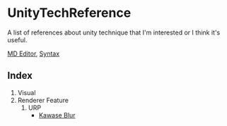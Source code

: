 # UnityTechReference

A list of references about unity technique that I'm interested or I think it's useful.

[MD Editor](https://dillinger.io/), [Syntax](https://www.markdownguide.org/basic-syntax/)

## Index
1. Visual
1. Renderer Feature
   1. URP
      - [Kawase Blur](https://github.com/tomc128/urp-kawase-blur?tab=readme-ov-file)

